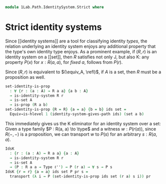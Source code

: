 <!--
```agda
open import 1Lab.Path.IdentitySystem
open import 1Lab.HLevel.Closure
open import 1Lab.HLevel
open import 1Lab.Path
open import 1Lab.Type
```
-->

```agda
module 1Lab.Path.IdentitySystem.Strict where
```

<!--
```agda
private variable
  ℓ ℓ' ℓ'' : Level
  A : Type ℓ'
  R : A → A → Type ℓ'
  r : ∀ a → R a a
```
-->

# Strict identity systems

Since [[identity systems]] are a tool for classifying identity _types_,
the relation underlying an identity system enjoys any additional
property that the type's own identity type enjoys. As a prominent
example, if $(R, r)$ is an identity system on a [[set]], then $R$
satisfies not only J, but also K: any property $P(x)$ for $x : R(a,a)$,
for _fixed_ $a$, follows from $P(r)$.

Since $(R, r)$ is equivalent to $(\equiv_A, \refl)$, if $A$ is a set,
then $R$ must be a proposition as well.

```agda
set-identity-is-prop
  : ∀ {r : (a : A) → R a a} {a b : A}
  → is-identity-system R r
  → is-set A
  → is-prop (R a b)
set-identity-is-prop {R = R} {a = a} {b = b} ids set =
  Equiv→is-hlevel 1 (identity-system-gives-path ids) (set a b)
```

This immediately gives us the K eliminator for an identity system over a
set: Given a type family $P : R(a, a) \to \type$ and a witness $w :
P(r(a))$, since $R(-,-)$ is a proposition, we can transport $w$ to
$P(s)$ for an arbitrary $s : R(a,a)$.

```agda
IdsK
  : {r : (a : A) → R a a} {a : A}
  → is-identity-system R r
  → is-set A
  → (P : R a a → Type ℓ'') → P (r a) → ∀ s → P s
IdsK {r = r} {a = a} ids set P pr s =
  transport (λ i → P (set-identity-is-prop ids set (r a) s i)) pr
```

<!--
```agda
IdsK-refl
  : ∀ {ℓ ℓ' ℓ''} {A : Type ℓ} {R : A → A → Type ℓ'} {r : ∀ a → R a a} {a : A}
  → (ids : is-identity-system R r)
  → (set : is-set A)
  → (P : R a a → Type ℓ'')
  → (x : P (r a))
  → IdsK ids set P x (r a) ≡ x
IdsK-refl {R = R} {r = r} {a = a} ids set P x =
  transport (λ i → P (set-identity-is-prop ids set (r a) (r a) i)) x ≡⟨⟩
  subst P (set-identity-is-prop ids set (r a) (r a)) x               ≡⟨ ap (λ ϕ → subst P ϕ x) lemma ⟩
  transport (λ i → P (r a)) x                                        ≡⟨ transport-refl x ⟩
  x ∎
  where
    lemma : set-identity-is-prop ids set (r a) (r a) ≡ refl
    lemma = is-prop→is-set (set-identity-is-prop ids set) (r a) (r a) _ _
```
-->

<!--
```agda
module StrictIds
  {ℓ ℓ'} {A : Type ℓ} {R : A → A → Type ℓ'} {r : ∀ a → R a a}
  (ids : is-identity-system R r)
  (set : is-set A)
  where

  K : ∀ {ℓ''} {a} → (P : R a a → Type ℓ'') → P (r a) → ∀ s → P s
  K = IdsK ids set

  K-refl : ∀ {ℓ''} {a} → (P : R a a → Type ℓ'') → (x : P (r a)) → K P x (r a) ≡ x
  K-refl = IdsK-refl ids set

  instance
    R-H-level : ∀ {a b} {n} → H-Level (R a b) (1 + n)
    R-H-level = prop-instance (set-identity-is-prop ids set)
```
-->
